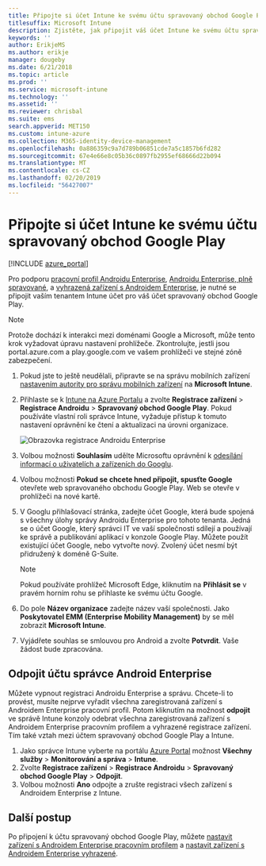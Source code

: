 ```yaml
---
title: Připojte si účet Intune ke svému účtu spravovaný obchod Google Play.
titlesuffix: Microsoft Intune
description: Zjistěte, jak připojit váš účet Intune ke svému účtu spravovaný obchod Google Play.
keywords: ''
author: ErikjeMS
ms.author: erikje
manager: dougeby
ms.date: 6/21/2018
ms.topic: article
ms.prod: ''
ms.service: microsoft-intune
ms.technology: ''
ms.assetid: ''
ms.reviewer: chrisbal
ms.suite: ems
search.appverid: MET150
ms.custom: intune-azure
ms.collection: M365-identity-device-management
ms.openlocfilehash: 0a886359c9a7d789b06851cde7a5c1857b6fd282
ms.sourcegitcommit: 67e4e66e8c05b36c0897fb2955ef68666d22b094
ms.translationtype: MT
ms.contentlocale: cs-CZ
ms.lasthandoff: 02/20/2019
ms.locfileid: "56427007"
---
```

# <a name="connect-your-intune-account-to-your-managed-google-play-account"></a>Připojte si účet Intune ke svému účtu spravovaný obchod Google Play

[!INCLUDE [azure_portal](./includes/azure_portal.md)]

Pro podporu [pracovní profil Androidu Enterprise](android-work-profile-enroll.md), [Androidu Enterprise, plně spravované](android-fully-managed-enroll.md), a [vyhrazená zařízení s Androidem Enterprise](android-kiosk-enroll.md), je nutné se připojit vaším tenantem Intune účet pro váš účet spravovaný obchod Google Play.  

> [!NOTE]
> Protože dochází k interakci mezi doménami Google a Microsoft, může tento krok vyžadovat úpravu nastavení prohlížeče.  Zkontrolujte, jestli jsou portal.azure.com a play.google.com ve vašem prohlížeči ve stejné zóně zabezpečení.

1. Pokud jste to ještě neudělali, připravte se na správu mobilních zařízení [nastavením autority pro správu mobilních zařízení](mdm-authority-set.md) na **Microsoft Intune**.
2. Přihlaste se k [Intune na Azure Portalu](https://aka.ms/intuneportal) a zvolte **Registrace zařízení** > **Registrace Androidu** > **Spravovaný obchod Google Play**.  Pokud používáte vlastní roli správce Intune, vyžaduje přístup k tomuto nastavení oprávnění ke čtení a aktualizaci na úrovni organizace.
   
   ![Obrazovka registrace Androidu Enterprise](./media/android-work-bind.png)

3. Volbou možnosti **Souhlasím** udělte Microsoftu oprávnění k [odesílání informací o uživatelích a zařízeních do Googlu](data-intune-sends-to-google.md). 
   
4. Volbou možnosti **Pokud se chcete hned připojit, spusťte Google** otevřete web spravovaného obchodu Google Play. Web se otevře v prohlížeči na nové kartě.
  
5. V Googlu přihlašovací stránka, zadejte účet Google, která bude spojená s všechny úlohy správy Androidu Enterprise pro tohoto tenanta. Jedná se o účet Google, který správci IT ve vaší společnosti sdílejí a používají ke správě a publikování aplikací v konzole Google Play. Můžete použít existující účet Google, nebo vytvořte nový. Zvolený účet nesmí být přidružený k doméně G-Suite.
    
    > [!Note]
    > Pokud používáte prohlížeč Microsoft Edge, kliknutím na **Přihlásit se** v pravém horním rohu se přihlaste ke svému účtu Google.

6. Do pole **Název organizace** zadejte název vaší společnosti. Jako **Poskytovatel EMM (Enterprise Mobility Management)** by se měl zobrazit **Microsoft Intune**.

7. Vyjádřete souhlas se smlouvou pro Android a zvolte **Potvrdit**. Vaše žádost bude zpracována.

## <a name="disconnect-your-android-enterprise-administrative-account"></a>Odpojit účtu správce Android Enterprise

Můžete vypnout registraci Androidu Enterprise a správu. Chcete-li to provést, musíte nejprve vyřadit všechna zaregistrovaná zařízení s Androidem Enterprise pracovní profil. Potom kliknutím na možnost **odpojit** ve správě Intune konzoly odebrat všechna zaregistrovaná zařízení s Androidem Enterprise pracovním profilem a vyhrazené registrace zařízení. Tím také vztah mezi účtem spravovaný obchod Google Play a Intune.

1. Jako správce Intune vyberte na portálu [Azure Portal](https://portal.azure.com) možnost **Všechny služby** > **Monitorování a správa** > **Intune**.
2. Zvolte **Registrace zařízení** > **Registrace Androidu** > **Spravovaný obchod Google Play** > **Odpojit**.
3. Volbou možnosti **Ano** odpojte a zrušte registraci všech zařízení s Androidem Enterprise z Intune.

## <a name="next-steps"></a>Další postup

Po připojení k účtu spravovaný obchod Google Play, můžete [nastavit zařízení s Androidem Enterprise pracovním profilem](android-work-profile-enroll.md) a [nastavit zařízení s Androidem Enterprise vyhrazené](android-kiosk-enroll.md).
